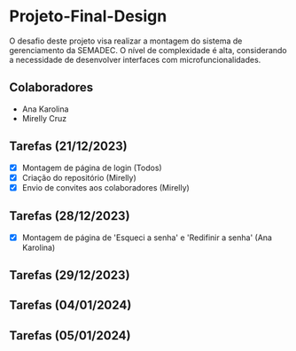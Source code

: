 # Projeto-Final-Design
O desafio deste projeto visa realizar a montagem do sistema de gerenciamento da SEMADEC. O nível de complexidade é alta, considerando a necessidade de desenvolver interfaces com microfuncionalidades.

## Colaboradores
- Ana Karolina
- Mirelly Cruz

## Tarefas (21/12/2023)
- [x] Montagem de página de login (Todos)
- [x] Criação do repositório (Mirelly)
- [x] Envio de convites aos colaboradores (Mirelly)

## Tarefas (28/12/2023)
- [x] Montagem de página de 'Esqueci a senha' e 'Redifinir a senha' (Ana Karolina)

## Tarefas (29/12/2023)
## Tarefas (04/01/2024)
## Tarefas (05/01/2024)
